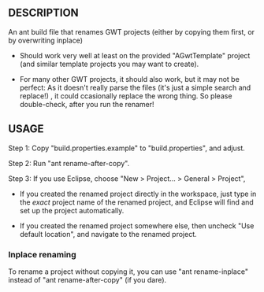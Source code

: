 DESCRIPTION
-----------

An ant build file that renames GWT projects (either by copying them first, or by overwriting inplace)
 
- Should work very well at least on the provided "AGwtTemplate" project (and similar template projects
  you may want to create).

- For many other GWT projects, it should also work, but it may not be perfect: As it doesn't really
  parse the files (it's just a simple search and replace!) , it could ccasionally replace the wrong thing.
  So please double-check, after you run the renamer!
  
  
USAGE
-----

Step 1: Copy "build.properties.example" to "build.properties", and adjust.

Step 2: Run "ant rename-after-copy".

Step 3: If you use Eclipse, choose "New > Project... > General > Project",

- If you created the renamed project directly in the workspace, just type in the *exact*
  project name of the renamed project, and Eclipse will find and set up the project automatically.
          
- If you created the renamed project somewhere else, then 
  uncheck "Use default location", and navigate to the renamed project.

### Inplace renaming
        
To rename a project without copying it, you can use "ant rename-inplace" 
instead of "ant rename-after-copy" (if you dare).